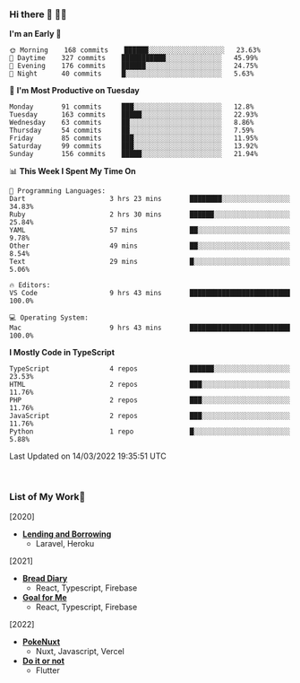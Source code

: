 ### Hi there 👋 🧑‍💻



<!--START_SECTION:waka-->
**I'm an Early 🐤** 

```text
🌞 Morning    168 commits    ██████░░░░░░░░░░░░░░░░░░░   23.63% 
🌆 Daytime    327 commits    ███████████░░░░░░░░░░░░░░   45.99% 
🌃 Evening    176 commits    ██████░░░░░░░░░░░░░░░░░░░   24.75% 
🌙 Night      40 commits     █░░░░░░░░░░░░░░░░░░░░░░░░   5.63%

```
📅 **I'm Most Productive on Tuesday** 

```text
Monday       91 commits     ███░░░░░░░░░░░░░░░░░░░░░░   12.8% 
Tuesday      163 commits    █████░░░░░░░░░░░░░░░░░░░░   22.93% 
Wednesday    63 commits     ██░░░░░░░░░░░░░░░░░░░░░░░   8.86% 
Thursday     54 commits     ██░░░░░░░░░░░░░░░░░░░░░░░   7.59% 
Friday       85 commits     ███░░░░░░░░░░░░░░░░░░░░░░   11.95% 
Saturday     99 commits     ███░░░░░░░░░░░░░░░░░░░░░░   13.92% 
Sunday       156 commits    █████░░░░░░░░░░░░░░░░░░░░   21.94%

```


📊 **This Week I Spent My Time On** 

```text
💬 Programming Languages: 
Dart                     3 hrs 23 mins       ████████░░░░░░░░░░░░░░░░░   34.83% 
Ruby                     2 hrs 30 mins       ██████░░░░░░░░░░░░░░░░░░░   25.84% 
YAML                     57 mins             ██░░░░░░░░░░░░░░░░░░░░░░░   9.78% 
Other                    49 mins             ██░░░░░░░░░░░░░░░░░░░░░░░   8.54% 
Text                     29 mins             █░░░░░░░░░░░░░░░░░░░░░░░░   5.06%

🔥 Editors: 
VS Code                  9 hrs 43 mins       █████████████████████████   100.0%

💻 Operating System: 
Mac                      9 hrs 43 mins       █████████████████████████   100.0%

```

**I Mostly Code in TypeScript** 

```text
TypeScript               4 repos             ██████░░░░░░░░░░░░░░░░░░░   23.53% 
HTML                     2 repos             ███░░░░░░░░░░░░░░░░░░░░░░   11.76% 
PHP                      2 repos             ███░░░░░░░░░░░░░░░░░░░░░░   11.76% 
JavaScript               2 repos             ███░░░░░░░░░░░░░░░░░░░░░░   11.76% 
Python                   1 repo              █░░░░░░░░░░░░░░░░░░░░░░░░   5.88%

```



 Last Updated on 14/03/2022 19:35:51 UTC
<!--END_SECTION:waka-->


<br />

### List of My Work🚀
[2020]
- [**Lending and Borrowing**](https://lending-and-borrowing.herokuapp.com/)
  - Laravel, Heroku

[2021]
- [**Bread Diary**](https://bread-diary-web.web.app/)
  - React, Typescript, Firebase
- [**Goal for Me**](https://goal-for-me.web.app/)
  - React, Typescript, Firebase

[2022]
- [**PokeNuxt**](https://pokenuxt.vercel.app/)
  - Nuxt, Javascript, Vercel
- [**Do it or not**](https://apps.apple.com/jp/app/do-it-or-not/id1613818865)
  - Flutter

